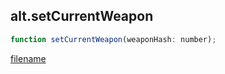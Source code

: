 ## alt.setCurrentWeapon

```js
function setCurrentWeapon(weaponHash: number);
```

[filename](method_setCurrentWeapon_m.md ':include')